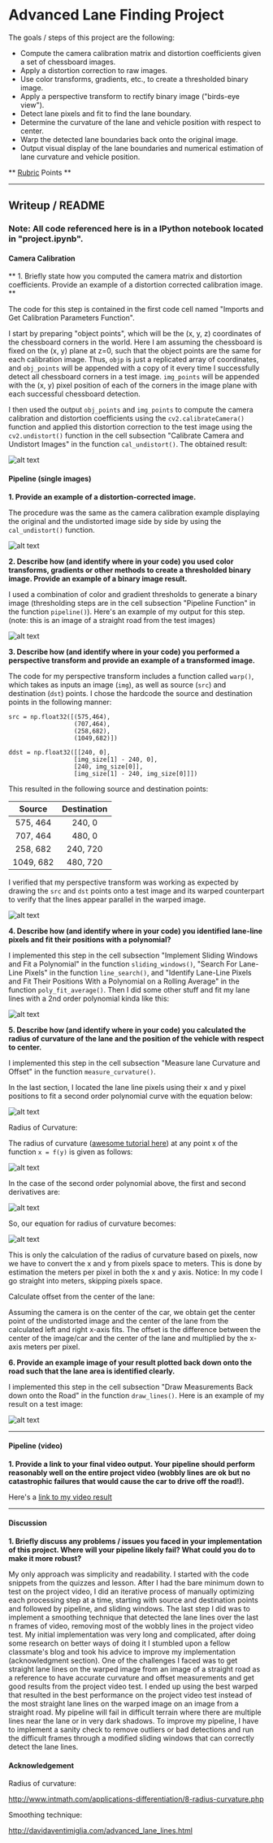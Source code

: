 # Advanced Lane Finding Project

The goals / steps of this project are the following:

* Compute the camera calibration matrix and distortion coefficients given a set of chessboard images.
* Apply a distortion correction to raw images.
* Use color transforms, gradients, etc., to create a thresholded binary image.
* Apply a perspective transform to rectify binary image ("birds-eye view").
* Detect lane pixels and fit to find the lane boundary.
* Determine the curvature of the lane and vehicle position with respect to center.
* Warp the detected lane boundaries back onto the original image.
* Output visual display of the lane boundaries and numerical estimation of lane curvature and vehicle position.

[//]: # (Image References)

[image1]: ./output_images/undistort_output.png "Undistorted"
[image2]: ./output_images/undistort.png "Road Transformed"
[image3]: ./output_images/binary_combo_example.png "Binary Example"
[image4]: ./output_images/warped_straight_lines.png "Warp Example"
[image5]: ./output_images/color_fit_lines.png "Fit Visual"
[image6]: ./output_images/example_output.png "Output"
[equation1]: ./output_images/equation1.png "equation1"
[equation2]: ./output_images/equation2.png "equation2"
[equation3]: ./output_images/equation3.png "equation3"
[equation4]: ./output_images/equation4.png "equation4"
[video1]: ./project_output.mp4 "Video"

** [Rubric](https://review.udacity.com/#!/rubrics/571/view) Points **

---
## Writeup / README

### Note: All code referenced here is in a IPython notebook located in "project.ipynb".

#### Camera Calibration

** 1. Briefly state how you computed the camera matrix and distortion coefficients. Provide an example of a distortion corrected calibration image. **

The code for this step is contained in the first code cell named "Imports and Get Calibration Parameters Function".  

I start by preparing "object points", which will be the (x, y, z) coordinates of the chessboard corners in the world. Here I am assuming the chessboard is fixed on the (x, y) plane at z=0, such that the object points are the same for each calibration image.  Thus, `objp` is just a replicated array of coordinates, and `obj_points` will be appended with a copy of it every time I successfully detect all chessboard corners in a test image.  `img_points` will be appended with the (x, y) pixel position of each of the corners in the image plane with each successful chessboard detection.  

I then used the output `obj_points` and `img_points` to compute the camera calibration and distortion coefficients using the `cv2.calibrateCamera()` function and applied this distortion correction to the test image using the `cv2.undistort()` function in the cell subsection "Calibrate Camera and Undistort Images" in the function `cal_undistort()`. The obtained result:

![alt text][image1]

#### Pipeline (single images)

**1. Provide an example of a distortion-corrected image.**

The procedure was the same as the camera calibration example displaying the original and the undistorted image side by side by using the `cal_undistort()` function.

![alt text][image2]

**2. Describe how (and identify where in your code) you used color transforms, gradients or other methods to create a thresholded binary image.  Provide an example of a binary image result.**

I used a combination of color and gradient thresholds to generate a binary image (thresholding steps are in the cell subsection "Pipeline Function" in the function `pipeline()`).  Here's an example of my output for this step.  (note: this is an image of a straight road from the test images)

![alt text][image3]

**3. Describe how (and identify where in your code) you performed a perspective transform and provide an example of a transformed image.**

The code for my perspective transform includes a function called `warp()`, which takes as inputs an image (`img`), as well as source (`src`) and destination (`dst`) points.  I chose the hardcode the source and destination points in the following manner:

```
src = np.float32([(575,464),
                  (707,464),
                  (258,682),
                  (1049,682)])

ddst = np.float32([[240, 0],
                  [img_size[1] - 240, 0],
                  [240, img_size[0]],
                  [img_size[1] - 240, img_size[0]]])
```
This resulted in the following source and destination points:

| Source        | Destination   |
|:-------------:|:-------------:|
| 575, 464      | 240, 0        |
| 707, 464      | 480, 0        |
| 258, 682      | 240, 720      |
| 1049, 682     | 480, 720      |

I verified that my perspective transform was working as expected by drawing the `src` and `dst` points onto a test image and its warped counterpart to verify that the lines appear parallel in the warped image.

![alt text][image4]

**4. Describe how (and identify where in your code) you identified lane-line pixels and fit their positions with a polynomial?**

I implemented this step in the cell subsection "Implement Sliding Windows and Fit a Polynomial" in the function `sliding_windows()`, "Search For Lane-Line Pixels" in the function `line_search()`, and "Identify Lane-Line Pixels and Fit Their Positions With a Polynomial on a Rolling Average" in the function `poly_fit_average()`.
Then I did some other stuff and fit my lane lines with a 2nd order polynomial kinda like this:

![alt text][image5]

**5. Describe how (and identify where in your code) you calculated the radius of curvature of the lane and the position of the vehicle with respect to center.**

I implemented this step in the cell subsection "Measure lane Curvature and Offset" in the function `measure_curvature()`.

In the last section, I located the lane line pixels using their x and y pixel positions  to fit a second order polynomial curve with the equation below:

![alt text][equation1]

Radius of Curvature:

The radius of curvature ([awesome tutorial here]("http://www.intmath.com/applications-differentiation/8-radius-curvature.php")) at any point x of the function `x = f(y)` is given as follows:

![alt text][equation2]

In the case of the second order polynomial above, the first and second derivatives are:

![alt text][equation3]

So, our equation for radius of curvature becomes:

![alt text][equation4]

This is only the calculation of the radius of curvature based on pixels, now we have to convert the x and y from pixels space to meters. This is done by estimation the meters per pixel in both the x and y axis. Notice: In my code I go straight into meters, skipping pixels space.

Calculate offset from the center of the lane:

Assuming the camera is on the center of the car, we obtain get the center point of the undistorted image and the center of the lane from the calculated left and right x-axis fits. The offset is the difference between the center of the image/car and the center of the lane and multiplied by the x-axis  meters per pixel.

**6. Provide an example image of your result plotted back down onto the road such that the lane area is identified clearly.**



I implemented this step in the cell subsection "Draw Measurements Back down onto the Road" in the function `draw_lines()`.  Here is an example of my result on a test image:

![alt text][image6]

---

#### Pipeline (video)

**1. Provide a link to your final video output.  Your pipeline should perform reasonably well on the entire project video (wobbly lines are ok but no catastrophic failures that would cause the car to drive off the road!).**

Here's a [link to my video result](./project_output.mp4)

---

#### Discussion

**1. Briefly discuss any problems / issues you faced in your implementation of this project.  Where will your pipeline likely fail?  What could you do to make it more robust?**  

My only approach was simplicity and readability. I started with the code snippets from the quizzes and lesson. After I had the bare minimum down to test on the project video, I did an iterative process of manually optimizing each processing step at a time, starting with source and destination points and followed by pipeline, and sliding windows. The last step I did was to implement a smoothing technique that detected the lane lines over the last n frames of video, removing most of the wobbly lines in the project video test. My initial implementation was very long and complicated, after doing some research on better ways of doing it I stumbled upon a fellow classmate's blog and took his advice to improve my implementation (acknowledgment section). One of the challenges I faced was to get straight lane lines on the warped image from an image of a straight road as a reference to have accurate curvature and offset measurements and get good results from the project video test. I ended up using the best warped that resulted in the best performance on the project video test instead of the most straight lane lines on the warped image on an image from a straight road. My pipeline will fail in difficult terrain where there are multiple lines near the lane or in very dark shadows. To improve my pipeline, I have to implement a sanity check to remove outliers or bad detections and run the difficult frames through a modified sliding windows that can correctly detect the lane lines.

#### Acknowledgement

Radius of curvature:

http://www.intmath.com/applications-differentiation/8-radius-curvature.php

Smoothing technique:

http://davidaventimiglia.com/advanced_lane_lines.html
